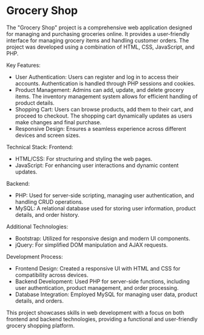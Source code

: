 # Grocery Shop

The "Grocery Shop" project is a comprehensive web application designed for managing and purchasing groceries online. It provides a user-friendly interface for managing grocery items and handling customer orders. The project was developed using a combination of HTML, CSS, JavaScript, and PHP.

Key Features:
<ul>
<li>User Authentication: Users can register and log in to access their accounts. Authentication is handled through PHP sessions and cookies.</li>
<li>Product Management: Admins can add, update, and delete grocery items. The inventory management system allows for efficient handling of product details.</li>
<li>Shopping Cart: Users can browse products, add them to their cart, and proceed to checkout. The shopping cart dynamically updates as users make changes and final purchase.</li>
<li>Responsive Design: Ensures a seamless experience across different devices and screen sizes.</li>
</ul>


Technical Stack:
Frontend:
<ul>
<li>HTML/CSS: For structuring and styling the web pages.</li>
<li>JavaScript: For enhancing user interactions and dynamic content updates.</li>
</ul>

Backend:
<ul>
<li>PHP: Used for server-side scripting, managing user authentication, and handling CRUD operations.</li>
<li>MySQL: A relational database used for storing user information, product details, and order history.
</li>
</ul>

Additional Technologies:
<ul>
<li>Bootstrap: Utilized for responsive design and modern UI components.</li>
<li>jQuery: For simplified DOM manipulation and AJAX requests.</li>
</ul>

Development Process:
<ul>
<li>Frontend Design: Created a responsive UI with HTML and CSS for compatibility across devices.</li>
<li>Backend Development: Used PHP for server-side functions, including user authentication, product management, and order processing.</li>
<li>Database Integration: Employed MySQL for managing user data, product details, and orders.</li>
</ul>

This project showcases skills in web development with a focus on both frontend and backend technologies, providing a functional and user-friendly grocery shopping platform.
